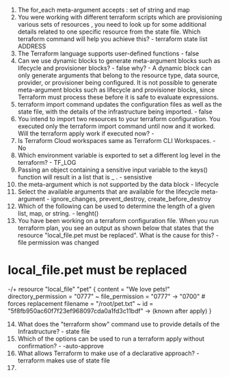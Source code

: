 1. The for_each meta-argument accepts : set of string and map
2. You were working with different terraform scripts which are provisioning various sets of resources , you need to look up for some additional details related to one specific resource from the state file. Which terraform command will help you achieve this? - terraform state list ADDRESS
3. The Terraform language supports user-defined functions - false
4. Can we use dynamic blocks to generate meta-argument blocks such as lifecycle and provisioner blocks? - false
   why? - A dynamic block can only generate arguments that belong to the resource type, data source, provider, or provisioner being configured. It is not possible to generate meta-argument blocks such as lifecycle and provisioner blocks, since Terraform must process these before it is safe to evaluate expressions.
5. terraform import command updates the configuration files as well as the state file, with the details of the infrastructure being imported. - false
6. You intend to import two resources to your terraform configuration. You executed only the terraform import command until now and it worked. Will the terraform apply work if executed now? - 
7. Is Terraform Cloud workspaces same as Terraform CLI Workspaces. - No
8. Which environment variable is exported to set a different log level in the terraform? - TF_LOG
9. Passing an object containing a sensitive input variable to the keys() function will result in a list that is _ . - sensistive
10. the meta-argument which is not supported by the data block - lifecycle
11. Select the available arguments that are available for the lifecycle meta-argument - ignore_changes, prevent_destroy, create_before_destroy
12. Which of the following can be used to determine the length of a given list, map, or string. - lenght()
13. You have been working on a terraform configuration file. When you run terraform plan, you see an output as shown below that states that the resource "local_file.pet must be replaced". What is the cause for this? - file permission was changed

# local_file.pet must be replaced
-/+ resource "local_file" "pet" {
        content              = "We love pets!"
        directory_permission = "0777"
      ~ file_permission      = "0777" -> "0700" # forces replacement
        filename             = "/root/pet.txt"
      ~ id                   = "5f8fb950ac60f7f23ef968097cda0a1fd3c11bdf" -> (known after apply)
    }

14. What does the "terraform show" command use to provide details of the Infrastructure? - state file
15. Which of the options can be used to run a terraform apply without confirmation? - -auto-approve
16. What allows Terraform to make use of a declarative approach? - terraform makes use of state file
17. 